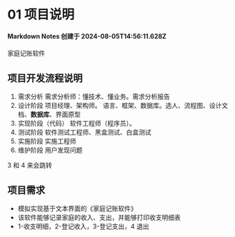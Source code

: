 # 01 项目说明

#### Markdown Notes 创建于 2024-08-05T14:56:11.628Z

家庭记账软件

## 项目开发流程说明

1. 需求分析
   需求分析师：懂技术、懂业务。需求分析报告
2. 设计阶段
   项目经理、架构师。
   语言、框架、数据库。选人、流程图、设计文档、**数据库**、界面原型
3. 实现阶段（代码）
   软件工程师（程序员）。
4. 测试阶段
   软件测试工程师、黑盒测试、白盒测试
5. 实施阶段
   实施工程师
6. 维护阶段
   用户发现问题

3 和 4 来会跳转

## 项目需求

-   模拟实现基于文本界面的《家庭记账软件》
-   该软件能够记录家庭的收入、支出，并能够打印收支明细表
-   1-收支明细，2-登记收入，3-登记支出，4 退出
